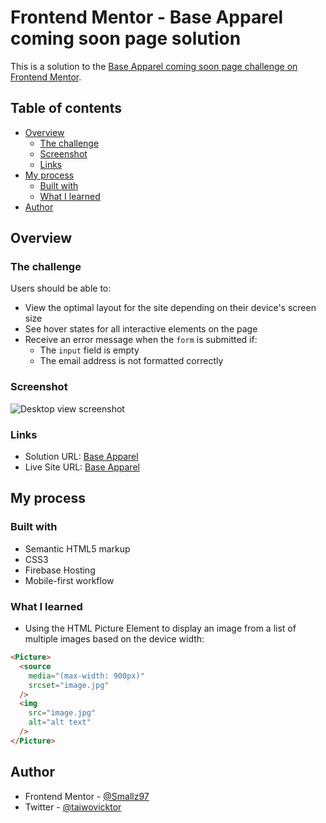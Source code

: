 # Frontend Mentor - Base Apparel coming soon page solution

This is a solution to the [Base Apparel coming soon page challenge on Frontend Mentor](https://www.frontendmentor.io/challenges/base-apparel-coming-soon-page-5d46b47f8db8a7063f9331a0).

## Table of contents

- [Overview](#overview)
  - [The challenge](#the-challenge)
  - [Screenshot](#screenshot)
  - [Links](#links)
- [My process](#my-process)
  - [Built with](#built-with)
  - [What I learned](#what-i-learned)
- [Author](#author)

## Overview

### The challenge

Users should be able to:

- View the optimal layout for the site depending on their device's screen size
- See hover states for all interactive elements on the page
- Receive an error message when the `form` is submitted if:
  - The `input` field is empty
  - The email address is not formatted correctly

### Screenshot

![Desktop view screenshot](assets/images/screenshot.jpg)

### Links

- Solution URL: [Base Apparel](https://your-solution-url.com)
- Live Site URL: [Base Apparel](https://base-apparel-landing-page.firebase.com)

## My process

### Built with

- Semantic HTML5 markup
- CSS3
- Firebase Hosting
- Mobile-first workflow

### What I learned

- Using the HTML Picture Element to display an image from a list of multiple images based on the device width:

```html
<Picture>
  <source
    media="(max-width: 900px)" 
    srcset="image.jpg"
  />
  <img 
    src="image.jpg" 
    alt="alt text"
  />
</Picture>
```

## Author

- Frontend Mentor - [@Smallz97](https://www.frontendmentor.io/profile/Smallz97)
- Twitter - [@taiwovicktor](https://www.twitter.com/taiwovicktor)
